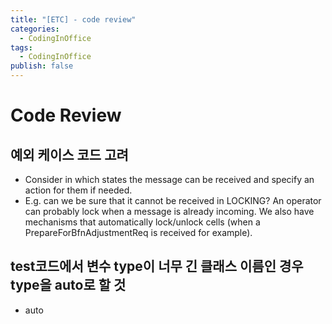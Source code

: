 ```yaml
---
title: "[ETC] - code review"
categories:
  - CodingInOffice
tags:
  - CodingInOffice
publish: false
---
```

# Code Review

## 예외 케이스 코드 고려
- Consider in which states the message can be received and specify an action for them if needed.  
- E.g. can we be sure that it cannot be received in LOCKING? An operator can probably lock when a message is already incoming. We also have mechanisms that automatically lock/unlock cells (when a PrepareForBfnAdjustmentReq is received for example).

## test코드에서 변수 type이 너무 긴 클래스 이름인 경우 type을 auto로 할 것
- auto

